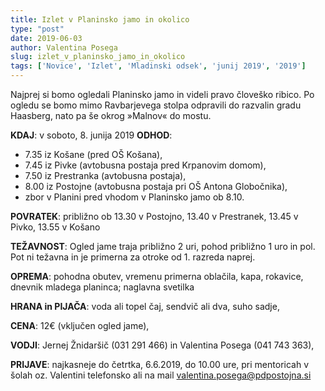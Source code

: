 ```yaml
---
title: Izlet v Planinsko jamo in okolico
type: "post"
date: 2019-06-03
author: Valentina Posega
slug: izlet_v_planinsko_jamo_in_okolico
tags: ['Novice', 'Izlet', 'Mladinski odsek', 'junij 2019', '2019']
---
```


Najprej si bomo ogledali Planinsko jamo in videli pravo človeško ribico. Po ogledu se bomo mimo
Ravbarjevega stolpa odpravili do razvalin gradu Haasberg, nato pa še okrog »Malnov« do mostu.
<!--more-->

**KDAJ**:	v soboto, 8. junija 2019
**ODHOD**:

- 7.35 iz Košane (pred OŠ Košana), 
- 7.45 iz Pivke (avtobusna postaja pred Krpanovim domom), 
- 7.50 iz Prestranka (avtobusna postaja),
- 8.00 iz Postojne (avtobusna postaja pri OŠ Antona Globočnika), 
- zbor v Planini pred vhodom v Planinsko jamo ob 8.10.

**POVRATEK**:  približno ob 13.30 v Postojno, 13.40 v Prestranek, 13.45 v Pivko, 13.55 v Košano

**TEŽAVNOST**: Ogled jame traja približno 2 uri, pohod približno 1 uro in pol. Pot ni težavna in je primerna za otroke od 1. razreda naprej.

**OPREMA**:	pohodna obutev, vremenu primerna oblačila, kapa, rokavice, dnevnik mladega planinca; naglavna svetilka

**HRANA in PIJAČA**: voda ali topel čaj, sendvič ali dva, suho sadje,

**CENA**:	12€ (vključen ogled jame),

**VODJI**: Jernej Žnidaršič (031 291 466) in Valentina Posega (041 743 363),

**PRIJAVE**: najkasneje do četrtka, 6.6.2019, do 10.00 ure, pri mentoricah v šolah oz. Valentini telefonsko ali na mail valentina.posega@pdpostojna.si
